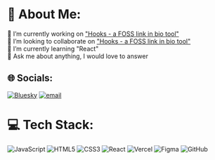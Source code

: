 # 💫 About Me:
🔭 I’m currently working on <a href="https://github.com/devops-tausifalam/Hooks" target="_blank" alt="visit the repo">"Hooks - a FOSS link in bio tool"</a><br>👯 I’m looking to collaborate on <a href="https://github.com/devops-tausifalam/Hooks" target="_blank" alt="visit the repo">"Hooks - a FOSS link in bio tool"</a><br>🌱 I’m currently learning "React"<br>💬 Ask me about anything, I would love to answer


## 🌐 Socials:
[![Bluesky](https://img.shields.io/badge/bluesky-0285FF?style=for-the-badge&logo=bluesky&logoColor=%23FFFFFF)](https://bsky.app/profile/tausifalam) [![email](https://img.shields.io/badge/Email-D14836?logo=gmail&logoColor=white)](mailto:connect.tausifalam@outlook.com) 

# 💻 Tech Stack:
![JavaScript](https://img.shields.io/badge/javascript-%23323330.svg?style=for-the-badge&logo=javascript&logoColor=%23F7DF1E) ![HTML5](https://img.shields.io/badge/html5-%23E34F26.svg?style=for-the-badge&logo=html5&logoColor=white) ![CSS3](https://img.shields.io/badge/css3-%231572B6.svg?style=for-the-badge&logo=css3&logoColor=white) ![React](https://img.shields.io/badge/react-%2320232a.svg?style=for-the-badge&logo=react&logoColor=%2361DAFB) ![Vercel](https://img.shields.io/badge/vercel-%23000000.svg?style=for-the-badge&logo=vercel&logoColor=white) ![Figma](https://img.shields.io/badge/figma-%23F24E1E.svg?style=for-the-badge&logo=figma&logoColor=white) ![GitHub](https://img.shields.io/badge/github-%23121011.svg?style=for-the-badge&logo=github&logoColor=white)

<!-- Proudly created with GPRM ( https://gprm.itsvg.in ) -->
